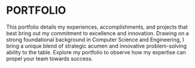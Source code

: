 # PORTFOLIO
This portfolio details my experiences, accomplishments, and projects that best bring out my commitment to excellence and innovation. 
Drawing on a strong foundational background in Computer Science and Engineering, I bring a unique blend of strategic acumen and innovative problem-solving ability to the table. 
Explore my portfolio to observe how my expertise can propel your team towards success.

